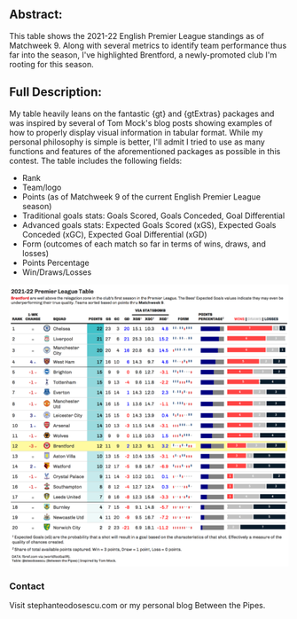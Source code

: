 ## Abstract:
This table shows the 2021-22 English Premier League standings as of Matchweek 9. Along with several metrics to identify team performance thus far into the season, I've highlighted Brentford, a newly-promoted club I'm rooting for this season.

## Full Description:
My table heavily leans on the fantastic {gt} and {gtExtras} packages and was inspired by several of Tom Mock's blog posts showing examples of how to properly display visual information in tabular format. While my personal philosophy is simple is better, I'll admit I tried to use as many functions and features of the aforementioned packages as possible in this contest. The table includes the following fields:

* Rank
* Team/logo
* Points (as of Matchweek 9 of the current English Premier League season)
* Traditional goals stats: Goals Scored, Goals Conceded, Goal Differential
* Advanced goals stats: Expected Goals Scored (xGS), Expected Goals Conceded (xGC), Expected Goal Differential (xGD)
* Form (outcomes of each match so far in terms of wins, draws, and losses)
* Points Percentage
* Win/Draws/Losses

![Explosive Plays](https://raw.githubusercontent.com/steodose/RStudio-Table-Contest/main/2021-22%20Premier%20League%20Table.png)

### Contact

Visit stephanteodosescu.com or my personal blog Between the Pipes.
